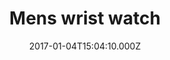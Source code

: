 ---
title: Mens wrist watch
date: 2017-01-04T15:04:10.000Z
price: 0
sales_price: 
categories: ["Accessories"]
image: ["/img/uploads/2017/12/clock.jpg", " /img/uploads/2018/09/shoes-collection.jpg", " /img/uploads/2018/09/store.jpg", " /img/uploads/2018/09/everygirlboss.jpg"]
---